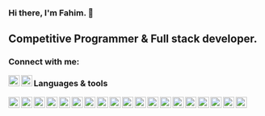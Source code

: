 ### Hi there, I'm Fahim. 👋

## Competitive Programmer & Full stack developer.

### Connect with me:

[<img align="left"  width="22px" src="https://i.pinimg.com/564x/fa/47/aa/fa47aa4e863fafe703fc4c9b0dcb00a9.jpg"/>][linkedin]
[<img align="left"  width="22px" src="https://i.pinimg.com/564x/ad/b5/ba/adb5ba9ab4015ef10641c87e9118ed83.jpg"/>][facebook]

[facebook]: https://www.facebook.com/shahrier.8206
[linkedin]: https://www.linkedin.com/in/shahrier8270/

### Languages & tools

[<img align="left" width="22px" src="https://i.pinimg.com/564x/6e/46/e7/6e46e7dbe2bb73dacc055e5dbd85c3ad.jpg" />][icon_c]
[<img align="left" width="22px" src="https://i.pinimg.com/564x/01/cd/e6/01cde6408e890599cb8b0aa118215c17.jpg" />][icon_c++]
[<img align="left" width="22px" src="https://i.pinimg.com/564x/f1/ea/a7/f1eaa7278f64e27128e062a3de918265.jpg" />][icon_java]
[<img align="left" width="22px" src="https://i.pinimg.com/564x/e3/b8/10/e3b810bb6bf005c04b256c6cbcca3efb.jpg" />][icon_html]
[<img align="left" width="22px" src="https://i.pinimg.com/564x/eb/7e/20/eb7e20e646f5b7ec9ed4f8f78a5dee8f.jpg" />][icon_css3]
[<img align="left" width="22px" src="https://i.pinimg.com/564x/4c/f0/75/4cf07530eacf04942c8a4b90db131cde.jpg" />][icon_tailwindcss]
[<img align="left" width="22px" src="https://i.pinimg.com/564x/17/d4/30/17d43066c8f111cc19443d0268a4c111.jpg" />][icon_sass]
[<img align="left" width="22px" src="https://i.pinimg.com/564x/eb/e8/80/ebe880ba05add588e0518ad30d6fe1de.jpg" />][icon_figma]
[<img align="left" width="22px" src="https://i.pinimg.com/564x/1c/0b/02/1c0b0294fd9e7c71eed0871797295c25.jpg" />][icon_javascript]
[<img align="left" width="22px" src="https://i.pinimg.com/564x/1a/91/1a/1a911ab7388613151c6976c4380c00d4.jpg" />][icon_typescript]
[<img align="left" width="22px" src="https://i.pinimg.com/564x/4e/70/88/4e7088b5104c3e3075ab87dd2f0b6a84.jpg" />][icon_reactjs]
[<img align="left" width="22px" src="https://i.pinimg.com/564x/a3/02/10/a302105c53a9506950a5cbd2959ad553.jpg" />][icon_redux]
[<img align="left" width="22px" src="https://i.pinimg.com/564x/d4/3e/60/d43e607fefdc9dfb6557e7ae8cf6d12b.jpg" />][icon_nextjs]
[<img align="left" width="22px" src="https://i.pinimg.com/564x/09/63/a6/0963a6051212c3268e25d640c0410583.jpg" />][icon_firebase]
[<img align="left" width="22px" src="https://i.pinimg.com/236x/44/a1/10/44a110b465de9500cdc99f7c8eca7944.jpg" />][icon_git]
[<img align="left" width="22px" src="https://i.pinimg.com/564x/db/62/35/db623579c19badd3e31ae2984ef91d5b.jpg" />][icon_node]
[<img align="left" width="22px" src="https://i.pinimg.com/564x/e6/14/c9/e614c9b6141ed54626adb2bdd0fbcaf8.jpg" />][icon_express]
[<img align="left" width="22px" src="https://i.pinimg.com/564x/64/41/79/644179db2d1ebe74ec52d7e53dd90a7a.jpg" />][icon_mongodb]
[<img align="left" width="22px" src="https://i.pinimg.com/564x/94/7c/10/947c10490674afc20202df7996d81517.jpg" />][icon_graphql]

[icon_c]: https://www.cprogramming.com/
[icon_c++]: https://www.cprogramming.com/
[icon_java]: https://www.w3schools.com/java/
[icon_html]: https://www.w3schools.com/html/
[icon_css3]: https://www.w3schools.com/css/
[icon_tailwindcss]: https://tailwindcss.com/
[icon_sass]: https://sass-lang.com/
[icon_figma]: https://figma.com/
[icon_javascript]: https://www.w3schools.com/js/
[icon_typescript]: https://www.typescriptlang.org/
[icon_reactjs]: https://reactjs.org/
[icon_redux]: https://redux.js.org/
[icon_nextjs]: http://nextjs.org/
[icon_firebase]: https://firebase.google.com/
[icon_git]: https://git-scm.com/
[icon_node]: https://nodejs.org/en/
[icon_express]: https://expressjs.com/
[icon_mongodb]: https://www.mongodb.com/
[icon_graphql]: https://graphql.org/
